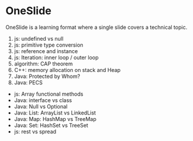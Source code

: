 # OneSlide
 
OneSlide is a learning format where a single slide covers a technical topic.

1. js: undefined vs null
2. js: primitive type conversion
3. js: reference and instance
4. js: Iteration: inner loop / outer loop
5. algorithm: CAP theorem
6. C++: memory allocation on stack and Heap
7. Java: Protected by Whom?
8. Java: PECS

- js: Array functional methods
- Java: interface vs class
- Java: Null vs Optional
- Java: List: ArrayList vs LinkedList
- Java: Map: HashMap vs TreeMap
- Java: Set: HashSet vs TreeSet
- js: rest vs spread
